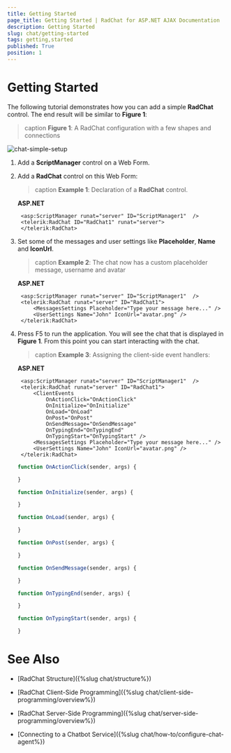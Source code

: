 ```yaml
---
title: Getting Started
page_title: Getting Started | RadChat for ASP.NET AJAX Documentation
description: Getting Started
slug: chat/getting-started
tags: getting,started
published: True
position: 1
---
```


# Getting Started

The following tutorial demonstrates how you can add a simple **RadChat** control. The end result will be similar to **Figure 1**:

>caption **Figure 1**: A RadChat configuration with a few shapes and connections

![chat-simple-setup](images/chat-simple-setup.png)

1. Add a **ScriptManager** control on a Web Form.

1. Add a **RadChat** control on this Web Form: 
	
	>caption **Example 1**: Declaration of a **RadChat** control.

	**ASP.NET**

		<asp:ScriptManager runat="server" ID="ScriptManager1"  />
		<telerik:RadChat ID="RadChat1" runat="server">
		</telerik:RadChat>



1. Set some of the messages and user settings like **Placeholder**, **Name** and **IconUrl**.

	>caption **Example 2**: The chat now has a custom placeholder message, username and avatar

	**ASP.NET**

		<asp:ScriptManager runat="server" ID="ScriptManager1"  />
		<telerik:RadChat runat="server" ID="RadChat1">
            <MessagesSettings Placeholder="Type your message here..." />
            <UserSettings Name="John" IconUrl="avatar.png" />
        </telerik:RadChat>


1. Press F5 to run the application. You will see the chat that is displayed in **Figure 1**. From this point you can start interacting with the chat.

	>caption **Example 3**: Assigning the client-side event handlers:

	**ASP.NET**

		<asp:ScriptManager runat="server" ID="ScriptManager1"  />
		<telerik:RadChat runat="server" ID="RadChat1">
            <ClientEvents
                OnActionClick="OnActionClick"
                OnInitialize="OnInitialize"
                OnLoad="OnLoad"
                OnPost="OnPost"
                OnSendMessage="OnSendMessage"
                OnTypingEnd="OnTypingEnd"
                OnTypingStart="OnTypingStart" />
            <MessagesSettings Placeholder="Type your message here..." />
            <UserSettings Name="John" IconUrl="avatar.png" />
        </telerik:RadChat>

    ````JavaScript
    function OnActionClick(sender, args) {
    
    }
    
    function OnInitialize(sender, args) {
    
    }
    
    function OnLoad(sender, args) {
    
    }
    
    function OnPost(sender, args) {
    
    }
    
    function OnSendMessage(sender, args) {
    
    }
    
    function OnTypingEnd(sender, args) {
    
    }
    
    function OnTypingStart(sender, args) {
    
    }
    ````



# See Also

 * [RadChat Structure]({%slug chat/structure%})

 * [RadChat Client-Side Programming]({%slug chat/client-side-programming/overview%})
 
 * [RadChat Server-Side Programming]({%slug chat/server-side-programming/overview%})

 * [Connecting to a Chatbot Service]({%slug chat/how-to/configure-chat-agent%}) 

 
